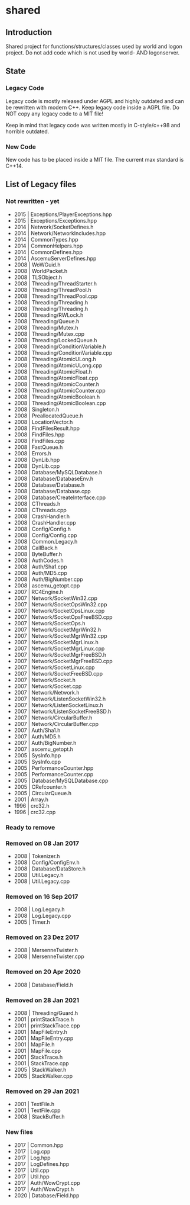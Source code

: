 ﻿# shared

## Introduction
Shared project for functions/structures/classes used by world and logon project.
Do not add code which is not used by world- AND logonserver.

## State
### Legacy Code
Legacy code is mostly released under AGPL and highly outdated and can be rewritten with modern C++.
Keep legacy code inside a AGPL file. Do NOT copy any legacy code to a MIT file!

Keep in mind that legacy code was written mostly in C-style/c++98 and horrible outdated.

### New Code
New code has to be placed inside a MIT file. The current max standard is C++14.

## List of Legacy files
### Not rewritten - yet
* 2015 | Exceptions/PlayerExceptions.hpp
* 2015 | Exceptions/Exceptions.hpp
* 2014 | Network/SocketDefines.h
* 2014 | Network/NetworkIncludes.hpp
* 2014 | CommonTypes.hpp
* 2014 | CommonHelpers.hpp
* 2014 | CommonDefines.hpp
* 2014 | AscemuServerDefines.hpp
* 2008 | WoWGuid.h
* 2008 | WorldPacket.h
* 2008 | TLSObject.h
* 2008 | Threading/ThreadStarter.h
* 2008 | Threading/ThreadPool.h
* 2008 | Threading/ThreadPool.cpp
* 2008 | Threading/Threading.h
* 2008 | Threading/Threading.h
* 2008 | Threading/RWLock.h
* 2008 | Threading/Queue.h
* 2008 | Threading/Mutex.h
* 2008 | Threading/Mutex.cpp
* 2008 | Threading/LockedQueue.h
* 2008 | Threading/ConditionVariable.h
* 2008 | Threading/ConditionVariable.cpp
* 2008 | Threading/AtomicULong.h
* 2008 | Threading/AtomicULong.cpp
* 2008 | Threading/AtomicFloat.h
* 2008 | Threading/AtomicFloat.cpp
* 2008 | Threading/AtomicCounter.h
* 2008 | Threading/AtomicCounter.cpp
* 2008 | Threading/AtomicBoolean.h
* 2008 | Threading/AtomicBoolean.cpp
* 2008 | Singleton.h
* 2008 | PreallocatedQueue.h
* 2008 | LocationVector.h
* 2008 | FindFilesResult.hpp
* 2008 | FindFiles.hpp
* 2008 | FindFiles.cpp
* 2008 | FastQueue.h
* 2008 | Errors.h
* 2008 | DynLib.hpp
* 2008 | DynLib.cpp
* 2008 | Database/MySQLDatabase.h
* 2008 | Database/DatabaseEnv.h
* 2008 | Database/Database.h
* 2008 | Database/Database.cpp
* 2008 | Database/CreateInterface.cpp
* 2008 | CThreads.h
* 2008 | CThreads.cpp
* 2008 | CrashHandler.h
* 2008 | CrashHandler.cpp
* 2008 | Config/Config.h
* 2008 | Config/Config.cpp
* 2008 | Common.Legacy.h
* 2008 | CallBack.h
* 2008 | ByteBuffer.h
* 2008 | AuthCodes.h
* 2008 | Auth/Sha1.cpp
* 2008 | Auth/MD5.cpp
* 2008 | Auth/BigNumber.cpp
* 2008 | ascemu_getopt.cpp
* 2007 | RC4Engine.h
* 2007 | Network/SocketWin32.cpp
* 2007 | Network/SocketOpsWin32.cpp
* 2007 | Network/SocketOpsLinux.cpp
* 2007 | Network/SocketOpsFreeBSD.cpp
* 2007 | Network/SocketOps.h
* 2007 | Network/SocketMgrWin32.h
* 2007 | Network/SocketMgrWin32.cpp
* 2007 | Network/SocketMgrLinux.h
* 2007 | Network/SocketMgrLinux.cpp
* 2007 | Network/SocketMgrFreeBSD.h
* 2007 | Network/SocketMgrFreeBSD.cpp
* 2007 | Network/SocketLinux.cpp
* 2007 | Network/SocketFreeBSD.cpp
* 2007 | Network/Socket.h
* 2007 | Network/Socket.cpp
* 2007 | Network/Network.h
* 2007 | Network/ListenSocketWin32.h
* 2007 | Network/ListenSocketLinux.h
* 2007 | Network/ListenSocketFreeBSD.h
* 2007 | Network/CircularBuffer.h
* 2007 | Network/CircularBuffer.cpp
* 2007 | Auth/Sha1.h
* 2007 | Auth/MD5.h
* 2007 | Auth/BigNumber.h
* 2007 | ascemu_getopt.h
* 2005 | SysInfo.hpp
* 2005 | SysInfo.cpp
* 2005 | PerformanceCounter.hpp
* 2005 | PerformanceCounter.cpp
* 2005 | Database/MySQLDatabase.cpp
* 2005 | CRefcounter.h
* 2005 | CircularQueue.h
* 2001 | Array.h
* 1996 | crc32.h
* 1996 | crc32.cpp

### Ready to remove

### Removed on 08 Jan 2017
* 2008 | Tokenizer.h
* 2008 | Config/ConfigEnv.h
* 2008 | Database/DataStore.h
* 2008 | Util.Legacy.h
* 2008 | Util.Legacy.cpp

### Removed on 16 Sep 2017
* 2008 | Log.Legacy.h
* 2008 | Log.Legacy.cpp
* 2005 | Timer.h

### Removed on 23 Dez 2017
* 2008 | MersenneTwister.h
* 2008 | MersenneTwister.cpp

### Removed on 20 Apr 2020
* 2008 | Database/Field.h

### Removed on 28 Jan 2021
* 2008 | Threading/Guard.h
* 2001 | printStackTrace.h
* 2001 | printStackTrace.cpp
* 2001 | MapFileEntry.h
* 2001 | MapFileEntry.cpp
* 2001 | MapFile.h
* 2001 | MapFile.cpp
* 2001 | StackTrace.h
* 2001 | StackTrace.cpp
* 2005 | StackWalker.h
* 2005 | StackWalker.cpp

### Removed on 29 Jan 2021
* 2001 | TextFile.h
* 2001 | TextFile.cpp
* 2008 | StackBuffer.h

### New files
* 2017 | Common.hpp
* 2017 | Log.cpp
* 2017 | Log.hpp
* 2017 | LogDefines.hpp
* 2017 | Util.cpp
* 2017 | Util.hpp
* 2017 | Auth/WowCrypt.cpp
* 2017 | Auth/WowCrypt.h
* 2020 | Database/Field.hpp